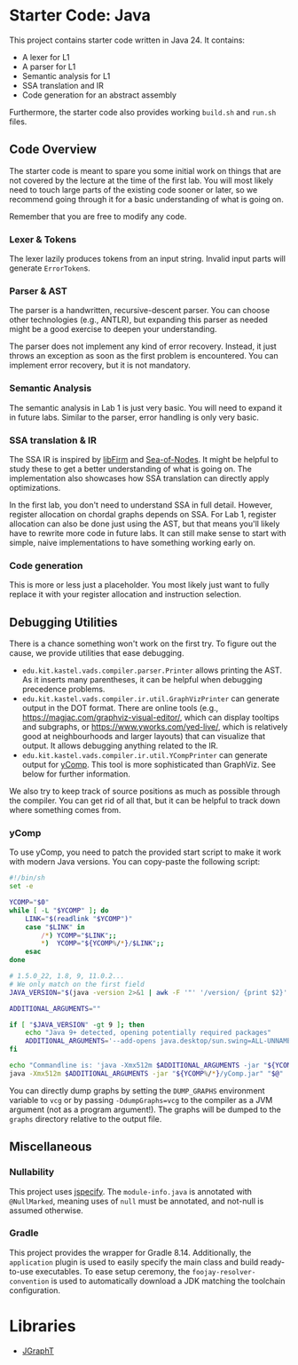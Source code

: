 # Starter Code: Java

This project contains starter code written in Java 24.
It contains:

- A lexer for L1
- A parser for L1
- Semantic analysis for L1
- SSA translation and IR
- Code generation for an abstract assembly

Furthermore, the starter code also provides working `build.sh` and `run.sh` files.

## Code Overview

The starter code is meant to spare you some initial work on things that are not covered
by the lecture at the time of the first lab.
You will most likely need to touch large parts of the existing code sooner or later,
so we recommend going through it for a basic understanding of what is going on.

Remember that you are free to modify any code.

### Lexer & Tokens

The lexer lazily produces tokens from an input string.
Invalid input parts will generate `ErrorToken`s.

### Parser & AST

The parser is a handwritten, recursive-descent parser.
You can choose other technologies (e.g., ANTLR), but expanding this parser as needed
might be a good exercise to deepen your understanding.

The parser does not implement any kind of error recovery.
Instead, it just throws an exception as soon as the first problem is encountered.
You can implement error recovery, but it is not mandatory.

### Semantic Analysis

The semantic analysis in Lab 1 is just very basic.
You will need to expand it in future labs.
Similar to the parser, error handling is only very basic.

### SSA translation & IR

The SSA IR is inspired by [libFirm](https://libfirm.github.io/) and [Sea-of-Nodes](https://github.com/SeaOfNodes/).
It might be helpful to study these to get a better understanding of what is going on.
The implementation also showcases how SSA translation can directly apply optimizations.

In the first lab, you don't need to understand SSA in full detail.
However, register allocation on chordal graphs depends on SSA.
For Lab 1, register allocation can also be done just using the AST,
but that means you'll likely have to rewrite more code in future labs.
It can still make sense to start with simple, naive implementations to have something working early on.

### Code generation

This is more or less just a placeholder.
You most likely just want to fully replace it with your register allocation and instruction selection.

## Debugging Utilities

There is a chance something won't work on the first try.
To figure out the cause, we provide utilities that ease debugging.

- `edu.kit.kastel.vads.compiler.parser.Printer` allows printing the AST.
  As it inserts many parentheses, it can be helpful when debugging precedence problems.
- `edu.kit.kastel.vads.compiler.ir.util.GraphVizPrinter` can generate output in
  the DOT format. There are online tools (e.g.,
  <https://magjac.com/graphviz-visual-editor/>, which can display tooltips and
  subgraphs, or https://www.yworks.com/yed-live/, which is relatively good at
  neighbourhoods and larger layouts) that can visualize that output.
  It allows debugging anything related to the IR.
- `edu.kit.kastel.vads.compiler.ir.util.YCompPrinter` can generate output
  for [yComp](https://pp.ipd.kit.edu/firm/yComp.html).
  This tool is more sophisticated than GraphViz. See below for further information.

We also try to keep track of source positions as much as possible through the compiler.
You can get rid of all that, but it can be helpful to track down where something comes from.

### yComp

To use yComp, you need to patch the provided start script to make it work with modern Java versions.
You can copy-paste the following script:

```sh
#!/bin/sh
set -e

YCOMP="$0"
while [ -L "$YCOMP" ]; do
    LINK="$(readlink "$YCOMP")"
    case "$LINK" in
        /*) YCOMP="$LINK";;
        *)  YCOMP="${YCOMP%/*}/$LINK";;
    esac
done

# 1.5.0_22, 1.8, 9, 11.0.2...
# We only match on the first field
JAVA_VERSION="$(java -version 2>&1 | awk -F '"' '/version/ {print $2}' | cut -d'.' -f1)"

ADDITIONAL_ARGUMENTS=""

if [ "$JAVA_VERSION" -gt 9 ]; then
    echo "Java 9+ detected, opening potentially required packages"
    ADDITIONAL_ARGUMENTS='--add-opens java.desktop/sun.swing=ALL-UNNAMED'
fi

echo "Commandline is: 'java -Xmx512m $ADDITIONAL_ARGUMENTS -jar "${YCOMP%/*}/yComp.jar" "$@"'"
java -Xmx512m $ADDITIONAL_ARGUMENTS -jar "${YCOMP%/*}/yComp.jar" "$@"
```

You can directly dump graphs by setting the `DUMP_GRAPHS` environment variable to `vcg` or by passing `-DdumpGraphs=vcg`
to the compiler as a JVM argument (not as a program argument!).
The graphs will be dumped to the `graphs` directory relative to the output file.

## Miscellaneous

### Nullability

This project uses [jspecify](https://jspecify.dev/).
The `module-info.java` is annotated with `@NullMarked`,
meaning uses of `null` must be annotated, and not-null is assumed otherwise.

### Gradle

This project provides the wrapper for Gradle 8.14.
Additionally, the `application` plugin is used to easily specify the main class and build ready-to-use executables.
To ease setup ceremony,
the `foojay-resolver-convention` is used to automatically download a JDK matching the toolchain configuration.

# Libraries

- [JGraphT](https://github.com/jgrapht/jgrapht) 
